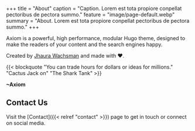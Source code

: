 +++
title = "About"
caption = "Caption. Lorem est tota propiore conpellat pectoribus de pectora summo."
feature = "image/page-default.webp"
summary = "About. Lorem est tota propiore conpellat pectoribus de pectora summo."
+++

Axiom is a powerful, high performance, modular Hugo theme, designed to make the readers of your content and the search engines happy.

Created by [Jhaura Wachsman](https://twitter.com/JhauraWachsman) and made with ❤️.

{{< blockquote "You can trade hours for dollars or ideas for millions." "Cactus Jack on" "The Shark Tank" >}}

__~Axiom__

## Contact Us

Visit the [Contact]({{< relref "contact" >}}) page to get in touch or connect on social media.
